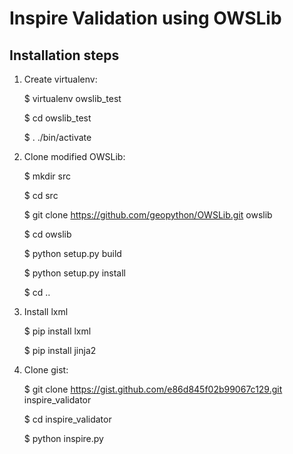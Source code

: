 Inspire Validation using OWSLib
===============================

Installation steps
------------------

1. Create virtualenv:
    
    $ virtualenv owslib_test

    $ cd owslib_test
    
    $ . ./bin/activate

2. Clone modified OWSLib:

    $ mkdir src

    $ cd src
    
    $ git clone https://github.com/geopython/OWSLib.git owslib
    
    $ cd owslib
    
    $ python setup.py build
    
    $ python setup.py install
    
    $ cd ..

3. Install lxml

    $ pip install lxml

    $ pip install jinja2

4. Clone gist:

    $ git clone https://gist.github.com/e86d845f02b99067c129.git inspire_validator
    
    $ cd inspire_validator
    
    $ python inspire.py
